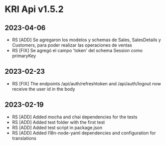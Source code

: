 # KRI Api v1.5.2

## 2023-04-06
- RS [ADD] Se agregaron los modelos y schemas de Sales, SalesDetails y Customers, para poder realizar las operaciones de ventas
- RS [FIX] Se agregó el campo 'token' del schema Session como primaryKey

## 2023-02-23
- RS [FIX] The endpoints /api/auth/refreshtoken and /api/auth/logout now receive the user id in the body

## 2023-02-19
- RS [ADD] Added mocha and chai dependencies for the tests
- RS [ADD] Added test folder with the first test
- RS [ADD] Added test script in package.json
- RS [ADD] Added I18n-node-yaml dependencies and configuration for translations

